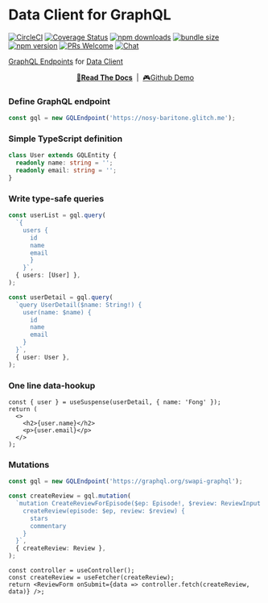 # Data Client for GraphQL

[![CircleCI](https://circleci.com/gh/data-client/data-client/tree/master.svg?style=shield)](https://circleci.com/gh/data-client/data-client)
[![Coverage Status](https://img.shields.io/codecov/c/gh/data-client/data-client/master.svg?style=flat-square)](https://app.codecov.io/gh/data-client/data-client?branch=master)
[![npm downloads](https://img.shields.io/npm/dm/@data-client/graphql.svg?style=flat-square)](https://www.npmjs.com/package/@data-client/graphql)
[![bundle size](https://img.shields.io/bundlephobia/minzip/@data-client/graphql?style=flat-square)](https://bundlephobia.com/result?p=@data-client/graphql)
[![npm version](https://img.shields.io/npm/v/@data-client/graphql.svg?style=flat-square)](https://www.npmjs.com/package/@data-client/graphql)
[![PRs Welcome](https://img.shields.io/badge/PRs-welcome-brightgreen.svg?style=flat-square)](http://makeapullrequest.com)
[![Chat](https://img.shields.io/discord/768254430381735967.svg?style=flat-square&colorB=758ED3)](https://discord.gg/35nb8Mz)

[GraphQL Endpoints](https://dataclient.io/graphql) for [Data Client](https://dataclient.io)

<div align="center">

**[📖Read The Docs](https://dataclient.io/graphql)** &nbsp;|&nbsp; [🎮Github Demo](https://stackblitz.com/github/data-client/data-client/tree/master/examples/github-app?file=src%2Fresources%2FRepository.tsx)

</div>

### Define GraphQL endpoint

```typescript
const gql = new GQLEndpoint('https://nosy-baritone.glitch.me');
```

### Simple TypeScript definition

```typescript
class User extends GQLEntity {
  readonly name: string = '';
  readonly email: string = '';
}
```

### Write type-safe queries

```typescript
const userList = gql.query(
  `{
    users {
      id
      name
      email
      }
    }`,
  { users: [User] },
);

const userDetail = gql.query(
  `query UserDetail($name: String!) {
    user(name: $name) {
      id
      name
      email
    }
  }`,
  { user: User },
);
```

### One line data-hookup

```tsx
const { user } = useSuspense(userDetail, { name: 'Fong' });
return (
  <>
    <h2>{user.name}</h2>
    <p>{user.email}</p>
  </>
);
```

### Mutations

```ts
const gql = new GQLEndpoint('https://graphql.org/swapi-graphql');

const createReview = gql.mutation(
  `mutation CreateReviewForEpisode($ep: Episode!, $review: ReviewInput!) {
    createReview(episode: $ep, review: $review) {
      stars
      commentary
    }
  }`,
  { createReview: Review },
);
```

```tsx
const controller = useController();
const createReview = useFetcher(createReview);
return <ReviewForm onSubmit={data => controller.fetch(createReview, data)} />;
```
